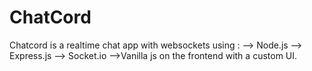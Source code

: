 # ChatCord
Chatcord is a realtime chat app with websockets using :
--> Node.js
--> Express.js
--> Socket.io
-->Vanilla js on the frontend with a custom UI.
